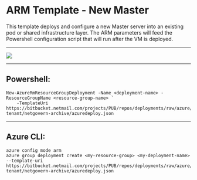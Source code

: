 # ARM Template - New Master

This template deploys and configure a new Master server into an existing pod or shared infrastructure layer.
The ARM parameters will feed the Powershell configuration script that will run after the VM is deployed.

---

<a href="https://portal.azure.com/#create/Microsoft.Template/uri/https%3A%2F%2Fbitbucket.netmail.com%2Fprojects%2FPUB%2Frepos%2Fdeployments%2Fraw%2Fazure%2Fsingle-tenant/netgovern-archive%2Fazuredeploy.json" target="_blank">
    <img src="https://azuredeploy.net/deploybutton.png"/>
</a>

---

## Powershell:

```  
New-AzureRmResourceGroupDeployment -Name <deployment-name> -ResourceGroupName <resource-group-name> `
    -TemplateUri https://bitbucket.netmail.com/projects/PUB/repos/deployments/raw/azure/single-tenant/netgovern-archive/azuredeploy.json
```

---

## Azure CLI:
```  
azure config mode arm
azure group deployment create <my-resource-group> <my-deployment-name> --template-uri https://bitbucket.netmail.com/projects/PUB/repos/deployments/raw/azure/single-tenant/netgovern-archive/azuredeploy.json
```